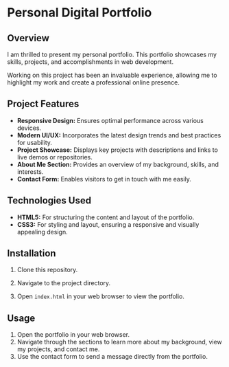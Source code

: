 # Personal Digital Portfolio

## Overview

I am thrilled to present my personal portfolio. This portfolio showcases my skills, projects, and accomplishments in web development.

Working on this project has been an invaluable experience, allowing me to highlight my work and create a professional online presence.

## Project Features

- **Responsive Design:** Ensures optimal performance across various devices.
- **Modern UI/UX:** Incorporates the latest design trends and best practices for usability.
- **Project Showcase:** Displays key projects with descriptions and links to live demos or repositories.
- **About Me Section:** Provides an overview of my background, skills, and interests.
- **Contact Form:** Enables visitors to get in touch with me easily.

## Technologies Used

- **HTML5:** For structuring the content and layout of the portfolio.
- **CSS3:** For styling and layout, ensuring a responsive and visually appealing design.

## Installation

1. Clone this repository.

2. Navigate to the project directory.

3. Open `index.html` in your web browser to view the portfolio.

## Usage

1. Open the portfolio in your web browser.
2. Navigate through the sections to learn more about my background, view my projects, and contact me.
3. Use the contact form to send a message directly from the portfolio.

